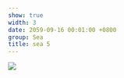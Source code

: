 ```yaml
---
show: true
width: 3
date: 2059-09-16 00:01:00 +0800
group: Sea
title: sea 5
---
```

<div>
<a href="/assets/images/photos/sea/DSC04810.jpg" target="_blank">
    <img data-src="/assets/images/photos/sea/DSC04810.jpg" class="lazy w-100 rounded-xl" src="{{ '/assets/images/empty_300x200.png' | relative_url }}">
</a>
</div>
